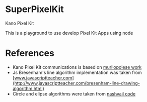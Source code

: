 # SuperPixelKit
Kano Pixel Kit

This is a playground to use develop Pixel Kit Apps using node


# References
- Kano Pixel Kit communications is based on [murilopolese work](https://github.com/murilopolese/kano-kits/tree/nodejs)
- Js Bresenham's line algorithm implementation was taken from [www.javascriptteacher.com](http://www.javascriptteacher.com/bresenham-line-drawing-algorithm.html)
- Circle and elipse algorithms were taken from [nashvail code](https://github.com/nashvail/CG-DrawingAlgorithms)
